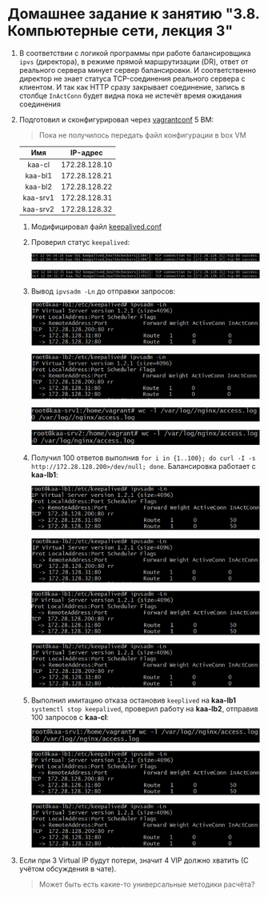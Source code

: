 # Домашнее задание к занятию "3.8. Компьютерные сети, лекция 3"

1. В соответствии с логикой программы при работе балансировщика `ipvs` (директора), в режиме прямой маршрутизации (DR), ответ от реального сервера минует сервер балансировки. И соответственно директор не знает статуса TCP-соединения реального сервера с клиентом. И так как HTTP сразу закрывает соединение, запись в столбце `InActConn` будет видна пока не истечёт время ожидания соединения 

1. Подготовил и сконфигурировал через [vagrantconf](https://github.com/crursus/devops-netology/blob/main/homeworks/03-sysadmin-08-net/vagrantconf.txt) 5 ВМ:
    > Пока не получилось передать файл конфигурации в box VM 

    |Имя|IP-адрес|
    |:---:|:---:|      
    |kaa-cl|172.28.128.10|
    |kaa-bl1|172.28.128.21|
    |kaa-bl2|172.28.128.22|
    |kaa-srv1|172.28.128.31|
    |kaa-srv2|172.28.128.32|
    
    1. Модифицировал файл [keepalived.conf](https://github.com/crursus/devops-netology/blob/main/homeworks/03-sysadmin-08-net/keepalived.conf)
    1. Проверил статус `keepalived`:

        ![proof01](https://github.com/crursus/devops-netology/blob/main/images/proof-03-sa-08-net-01.png)
    
        ![proof02](https://github.com/crursus/devops-netology/blob/main/images/proof-03-sa-08-net-02.png)
    1. Вывод `ipvsadm -Ln` до отправки запросов:

        ![proof03](https://github.com/crursus/devops-netology/blob/main/images/proof-03-sa-08-net-03.png)

        ![proof04](https://github.com/crursus/devops-netology/blob/main/images/proof-03-sa-08-net-04.png)
    
        ![proof05](https://github.com/crursus/devops-netology/blob/main/images/proof-03-sa-08-net-05.png)
    
        ![proof06](https://github.com/crursus/devops-netology/blob/main/images/proof-03-sa-08-net-06.png)

    1. Получил 100 ответов выполнив `for i in {1..100}; do curl -I -s http://172.28.128.200>/dev/null; done`. Балансировка работает с **kaa-lb1**:

        ![proof07](https://github.com/crursus/devops-netology/blob/main/images/proof-03-sa-08-net-07.png)

        ![proof08](https://github.com/crursus/devops-netology/blob/main/images/proof-03-sa-08-net-08.png)

        ![proof09](https://github.com/crursus/devops-netology/blob/main/images/proof-03-sa-08-net-07.png)

        ![proof10](https://github.com/crursus/devops-netology/blob/main/images/proof-03-sa-08-net-08.png)

    1. Выполнил имитацию отказа остановив `keeplived` на **kaa-lb1** `systemctl stop keepalived`, проверил работу на **kaa-lb2**, отправив 100 запросов с **kaa-cl**:

        ![proof11](https://github.com/crursus/devops-netology/blob/main/images/proof-03-sa-08-net-09.png)

        ![proof12](https://github.com/crursus/devops-netology/blob/main/images/proof-03-sa-08-net-07.png)

        ![proof13](https://github.com/crursus/devops-netology/blob/main/images/proof-03-sa-08-net-08.png)
      
1. Если при 3 Virtual IP будут потери, значит 4 VIP должно хватить (С учётом обсуждения в чате).

    > Может быть есть какие-то универсальные методики расчёта?